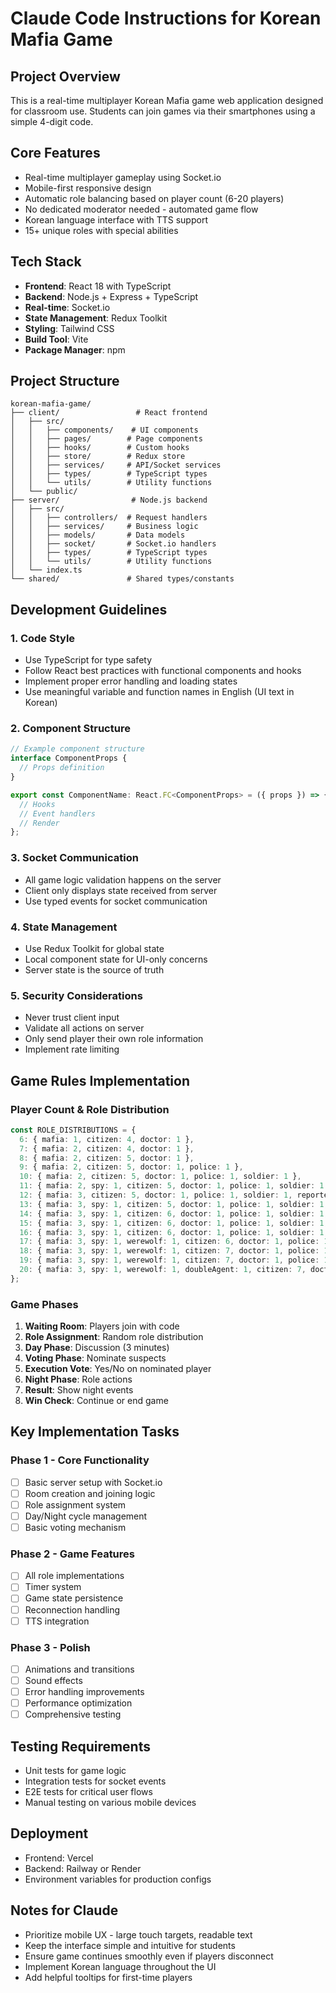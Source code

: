# Claude Code Instructions for Korean Mafia Game

## Project Overview
This is a real-time multiplayer Korean Mafia game web application designed for classroom use. Students can join games via their smartphones using a simple 4-digit code.

## Core Features
- Real-time multiplayer gameplay using Socket.io
- Mobile-first responsive design
- Automatic role balancing based on player count (6-20 players)
- No dedicated moderator needed - automated game flow
- Korean language interface with TTS support
- 15+ unique roles with special abilities

## Tech Stack
- **Frontend**: React 18 with TypeScript
- **Backend**: Node.js + Express + TypeScript
- **Real-time**: Socket.io
- **State Management**: Redux Toolkit
- **Styling**: Tailwind CSS
- **Build Tool**: Vite
- **Package Manager**: npm

## Project Structure
```
korean-mafia-game/
├── client/                 # React frontend
│   ├── src/
│   │   ├── components/    # UI components
│   │   ├── pages/        # Page components
│   │   ├── hooks/        # Custom hooks
│   │   ├── store/        # Redux store
│   │   ├── services/     # API/Socket services
│   │   ├── types/        # TypeScript types
│   │   └── utils/        # Utility functions
│   └── public/
├── server/                # Node.js backend
│   ├── src/
│   │   ├── controllers/  # Request handlers
│   │   ├── services/     # Business logic
│   │   ├── models/       # Data models
│   │   ├── socket/       # Socket.io handlers
│   │   ├── types/        # TypeScript types
│   │   └── utils/        # Utility functions
│   └── index.ts
└── shared/               # Shared types/constants
```

## Development Guidelines

### 1. Code Style
- Use TypeScript for type safety
- Follow React best practices with functional components and hooks
- Implement proper error handling and loading states
- Use meaningful variable and function names in English (UI text in Korean)

### 2. Component Structure
```typescript
// Example component structure
interface ComponentProps {
  // Props definition
}

export const ComponentName: React.FC<ComponentProps> = ({ props }) => {
  // Hooks
  // Event handlers
  // Render
};
```

### 3. Socket Communication
- All game logic validation happens on the server
- Client only displays state received from server
- Use typed events for socket communication

### 4. State Management
- Use Redux Toolkit for global state
- Local component state for UI-only concerns
- Server state is the source of truth

### 5. Security Considerations
- Never trust client input
- Validate all actions on server
- Only send player their own role information
- Implement rate limiting

## Game Rules Implementation

### Player Count & Role Distribution
```typescript
const ROLE_DISTRIBUTIONS = {
  6: { mafia: 1, citizen: 4, doctor: 1 },
  7: { mafia: 2, citizen: 4, doctor: 1 },
  8: { mafia: 2, citizen: 5, doctor: 1 },
  9: { mafia: 2, citizen: 5, doctor: 1, police: 1 },
  10: { mafia: 2, citizen: 5, doctor: 1, police: 1, soldier: 1 },
  11: { mafia: 2, spy: 1, citizen: 5, doctor: 1, police: 1, soldier: 1 },
  12: { mafia: 3, citizen: 5, doctor: 1, police: 1, soldier: 1, reporter: 1 },
  13: { mafia: 3, spy: 1, citizen: 5, doctor: 1, police: 1, soldier: 1, reporter: 1 },
  14: { mafia: 3, spy: 1, citizen: 6, doctor: 1, police: 1, soldier: 1, detective: 1 },
  15: { mafia: 3, spy: 1, citizen: 6, doctor: 1, police: 1, soldier: 1, reporter: 1, bartender: 1 },
  16: { mafia: 3, spy: 1, citizen: 6, doctor: 1, police: 1, soldier: 1, reporter: 1, bartender: 1, terrorist: 1 },
  17: { mafia: 3, spy: 1, werewolf: 1, citizen: 6, doctor: 1, police: 1, soldier: 1, reporter: 1, bartender: 1, terrorist: 1 },
  18: { mafia: 3, spy: 1, werewolf: 1, citizen: 7, doctor: 1, police: 1, soldier: 1, reporter: 1, medium: 1, terrorist: 1 },
  19: { mafia: 3, spy: 1, werewolf: 1, citizen: 7, doctor: 1, police: 1, soldier: 1, reporter: 1, wizard: 1, medium: 1, terrorist: 1 },
  20: { mafia: 3, spy: 1, werewolf: 1, doubleAgent: 1, citizen: 7, doctor: 1, police: 1, soldier: 1, reporter: 1, wizard: 1, thief: 1, illusionist: 1 }
};
```

### Game Phases
1. **Waiting Room**: Players join with code
2. **Role Assignment**: Random role distribution
3. **Day Phase**: Discussion (3 minutes)
4. **Voting Phase**: Nominate suspects
5. **Execution Vote**: Yes/No on nominated player
6. **Night Phase**: Role actions
7. **Result**: Show night events
8. **Win Check**: Continue or end game

## Key Implementation Tasks

### Phase 1 - Core Functionality
- [ ] Basic server setup with Socket.io
- [ ] Room creation and joining logic
- [ ] Role assignment system
- [ ] Day/Night cycle management
- [ ] Basic voting mechanism

### Phase 2 - Game Features
- [ ] All role implementations
- [ ] Timer system
- [ ] Game state persistence
- [ ] Reconnection handling
- [ ] TTS integration

### Phase 3 - Polish
- [ ] Animations and transitions
- [ ] Sound effects
- [ ] Error handling improvements
- [ ] Performance optimization
- [ ] Comprehensive testing

## Testing Requirements
- Unit tests for game logic
- Integration tests for socket events
- E2E tests for critical user flows
- Manual testing on various mobile devices

## Deployment
- Frontend: Vercel
- Backend: Railway or Render
- Environment variables for production configs

## Notes for Claude
- Prioritize mobile UX - large touch targets, readable text
- Keep the interface simple and intuitive for students
- Ensure game continues smoothly even if players disconnect
- Implement Korean language throughout the UI
- Add helpful tooltips for first-time players